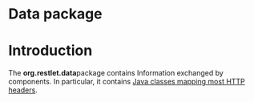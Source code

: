 Data package
============

Introduction
============

The **org.restlet.data**package contains Information exchanged by
components. In particular, it contains [Java classes mapping most HTTP
headers](http://wiki.restlet.org/docs_2.1/13-restlet/27-restlet/130-restlet.html "Mapping HTTP headers").

